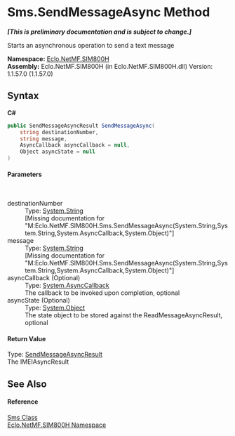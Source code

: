 # Sms.SendMessageAsync Method 
 _**\[This is preliminary documentation and is subject to change.\]**_

Starts an asynchronous operation to send a text message

**Namespace:**&nbsp;<a href="N_Eclo_NetMF_SIM800H">Eclo.NetMF.SIM800H</a><br />**Assembly:**&nbsp;Eclo.NetMF.SIM800H (in Eclo.NetMF.SIM800H.dll) Version: 1.1.57.0 (1.1.57.0)

## Syntax

**C#**<br />
``` C#
public SendMessageAsyncResult SendMessageAsync(
	string destinationNumber,
	string message,
	AsyncCallback asyncCallback = null,
	Object asyncState = null
)
```


#### Parameters
&nbsp;<dl><dt>destinationNumber</dt><dd>Type: <a href="http://msdn2.microsoft.com/en-us/library/s1wwdcbf" target="_blank">System.String</a><br />\[Missing <param name="destinationNumber"/> documentation for "M:Eclo.NetMF.SIM800H.Sms.SendMessageAsync(System.String,System.String,System.AsyncCallback,System.Object)"\]</dd><dt>message</dt><dd>Type: <a href="http://msdn2.microsoft.com/en-us/library/s1wwdcbf" target="_blank">System.String</a><br />\[Missing <param name="message"/> documentation for "M:Eclo.NetMF.SIM800H.Sms.SendMessageAsync(System.String,System.String,System.AsyncCallback,System.Object)"\]</dd><dt>asyncCallback (Optional)</dt><dd>Type: <a href="http://msdn2.microsoft.com/en-us/library/ckbe7yh5" target="_blank">System.AsyncCallback</a><br />The callback to be invoked upon completion, optional</dd><dt>asyncState (Optional)</dt><dd>Type: <a href="http://msdn2.microsoft.com/en-us/library/e5kfa45b" target="_blank">System.Object</a><br />The state object to be stored against the ReadMessageAsyncResult, optional</dd></dl>

#### Return Value
Type: <a href="T_Eclo_NetMF_SIM800H_SendMessageAsyncResult">SendMessageAsyncResult</a><br />The IMEIAsyncResult

## See Also


#### Reference
<a href="T_Eclo_NetMF_SIM800H_Sms">Sms Class</a><br /><a href="N_Eclo_NetMF_SIM800H">Eclo.NetMF.SIM800H Namespace</a><br />